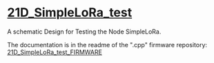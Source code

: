 # [21D_SimpleLoRa_test](https://github.com/nBlocksStudioApps/21D_SimpleLoRa_test_SchDESIGN.git)

A schematic Design for Testing the Node SimpleLoRa. 

The documentation is in the readme of the ".cpp" firmware repository: [21D_SimpleLoRa_test_FIRMWARE](https://github.com/nBlocksStudioApps/21D_SimpleLoRa_test_FIRMWARE)



